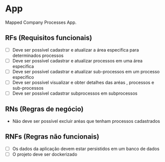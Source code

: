 # App

Mapped Company Processes App.

## RFs (Requisitos funcionais)

- [ ] Deve ser possível cadastrar e atualizar a área especifica para determinados processos
- [ ] Deve ser possível cadastrar e atualizar processos em uma área especifica
- [ ] Deve ser possível cadastrar e atualizar sub-processos em um processo especifico
- [ ] Deve ser possível visualizar e obter detalhes das aréas , processos e sub-processos
- [ ] Deve ser possível cadastrar subprocessos em subprocessos

## RNs (Regras de negócio)

- Não deve ser possível excluir aréas que tenham processos cadastrados

## RNFs (Regras não funcionais)

- [ ] Os dados da aplicação devem estar persistidos em um banco de dados
- [ ] O projeto deve ser dockerizado
